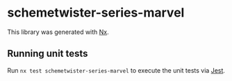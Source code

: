 # schemetwister-series-marvel

This library was generated with [Nx](https://nx.dev).

## Running unit tests

Run `nx test schemetwister-series-marvel` to execute the unit tests via [Jest](https://jestjs.io).
